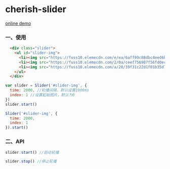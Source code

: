 # cherish-slider

[online demo](http://2.xieqin.sinaapp.com/slider/)

### 一、使用

```html
  <div class="slider">
    <ul id="slider-img">
      <li><img src="https://fuss10.elemecdn.com/e/ea/6aff99c88dbc4eed6b46034886b8fpng.png?imageMogr2/format/webp/quality/85" alt=""></li>
      <li><img src="https://fuss10.elemecdn.com/2/0a/ceef756987f56fd0ec73b01bd4493png.png?imageMogr2/format/webp/quality/85" alt=""></li>
      <li><img src="https://fuss10.elemecdn.com/a/20/39f31c22d1f01b35d79b2a06da1ebpng.png?imageMogr2/format/webp/quality/85" alt=""></li>
    </ul>
  </div>
```

```js
var slider = Slider('#slider-img', {
  time: 2000, //轮播间隔，默认设置1000ms
  index: 1 //设置起始图片，默认为0
})
slider.start()
```
```js
Slider('#slider-img', {
  time: 2000,
  index: 1
}).start()
```

### 二、API
```js
slider.start() //启动轮播

slider.stop() //停止轮播
```


